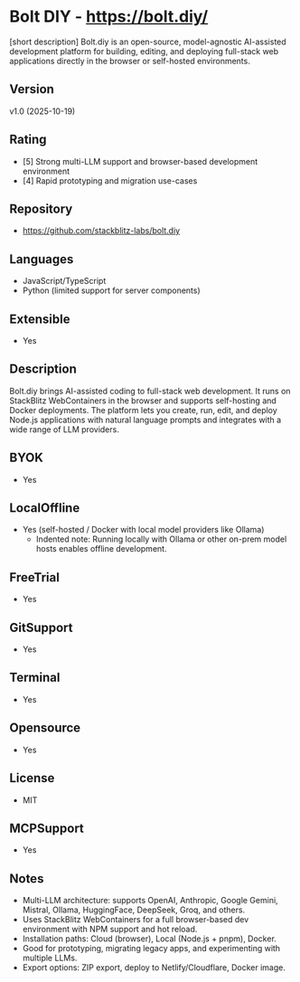 # Bolt DIY - https://bolt.diy/

[short description]
Bolt.diy is an open-source, model-agnostic AI-assisted development platform for building, editing, and deploying full-stack web applications directly in the browser or self-hosted environments.

## Version
v1.0 (2025-10-19)

## Rating
- [5] Strong multi-LLM support and browser-based development environment
- [4] Rapid prototyping and migration use-cases

## Repository
- https://github.com/stackblitz-labs/bolt.diy

## Languages
- JavaScript/TypeScript
- Python (limited support for server components)

## Extensible
- Yes

## Description
Bolt.diy brings AI-assisted coding to full-stack web development. It runs on StackBlitz WebContainers in the browser and supports self-hosting and Docker deployments. The platform lets you create, run, edit, and deploy Node.js applications with natural language prompts and integrates with a wide range of LLM providers.

## BYOK
- Yes

## LocalOffline
- Yes (self-hosted / Docker with local model providers like Ollama)
  - Indented note: Running locally with Ollama or other on-prem model hosts enables offline development.

## FreeTrial
- Yes

## GitSupport
- Yes

## Terminal
- Yes

## Opensource
- Yes

## License
- MIT

## MCPSupport
- Yes

## Notes
- Multi-LLM architecture: supports OpenAI, Anthropic, Google Gemini, Mistral, Ollama, HuggingFace, DeepSeek, Groq, and others.
- Uses StackBlitz WebContainers for a full browser-based dev environment with NPM support and hot reload.
- Installation paths: Cloud (browser), Local (Node.js + pnpm), Docker.
- Good for prototyping, migrating legacy apps, and experimenting with multiple LLMs.
- Export options: ZIP export, deploy to Netlify/Cloudflare, Docker image.